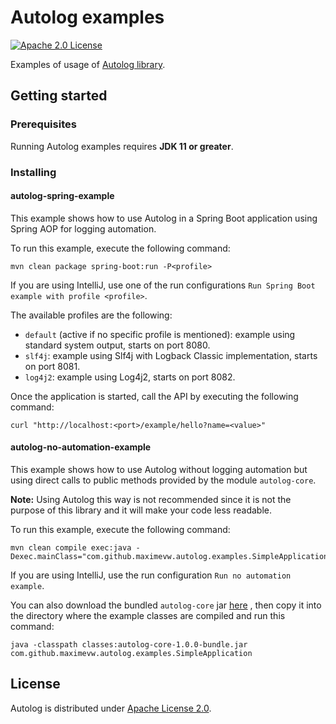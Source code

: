 # Autolog examples
[![Apache 2.0 License](https://img.shields.io/badge/license-Apache%202.0-blue.svg)](https://www.apache.org/licenses/LICENSE-2.0.txt)

Examples of usage of [Autolog library](https://github.com/maximevw/autolog).

## Getting started
### Prerequisites

Running Autolog examples requires **JDK 11 or greater**.

### Installing
#### autolog-spring-example

This example shows how to use Autolog in a Spring Boot application using Spring AOP for logging automation.

To run this example, execute the following command:
```
mvn clean package spring-boot:run -P<profile>
```
If you are using IntelliJ, use one of the run configurations `Run Spring Boot example with profile <profile>`.

The available profiles are the following:
- `default` (active if no specific profile is mentioned): example using standard system output, starts on port 8080.
- `slf4j`: example using Slf4j with Logback Classic implementation, starts on port 8081.
- `log4j2`: example using Log4j2, starts on port 8082.

Once the application is started, call the API by executing the following command:
```
curl "http://localhost:<port>/example/hello?name=<value>"
```

#### autolog-no-automation-example

This example shows how to use Autolog without logging automation but using direct calls to public methods provided by
the module `autolog-core`.

**Note:** Using Autolog this way is not recommended since it is not the purpose of this library and it will make your
code less readable.

To run this example, execute the following command:
```
mvn clean compile exec:java -Dexec.mainClass="com.github.maximevw.autolog.examples.SimpleApplication"
```

If you are using IntelliJ, use the run configuration `Run no automation example`.

You can also download the bundled `autolog-core` jar [here](https://github.com/maximevw/autolog/releases/download/v1.0.0/autolog-core-1.0.0-bundle.jar)
, then copy it into the directory where the example classes are compiled and run this command:
```
java -classpath classes:autolog-core-1.0.0-bundle.jar com.github.maximevw.autolog.examples.SimpleApplication
```

## License

Autolog is distributed under [Apache License 2.0](https://www.apache.org/licenses/LICENSE-2.0.txt).
